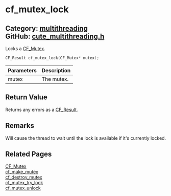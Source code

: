 [//]: # (This file is automatically generated by Cute Framework's docs parser.)
[//]: # (Do not edit this file by hand!)
[//]: # (See: https://github.com/RandyGaul/cute_framework/blob/master/samples/docs_parser.cpp)
[](../header.md ':include')

# cf_mutex_lock

Category: [multithreading](/api_reference?id=multithreading)  
GitHub: [cute_multithreading.h](https://github.com/RandyGaul/cute_framework/blob/master/include/cute_multithreading.h)  
---

Locks a [CF_Mutex](/multithreading/cf_mutex.md).

```cpp
CF_Result cf_mutex_lock(CF_Mutex* mutex);
```

Parameters | Description
--- | ---
mutex | The mutex.

## Return Value

Returns any errors as a [CF_Result](/utility/cf_result.md).

## Remarks

Will cause the thread to wait until the lock is available if it's currently locked.

## Related Pages

[CF_Mutex](/multithreading/cf_mutex.md)  
[cf_make_mutex](/multithreading/cf_make_mutex.md)  
[cf_destroy_mutex](/multithreading/cf_destroy_mutex.md)  
[cf_mutex_try_lock](/multithreading/cf_mutex_try_lock.md)  
[cf_mutex_unlock](/multithreading/cf_mutex_unlock.md)  
